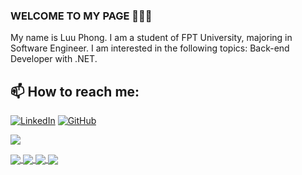 ### WELCOME TO MY PAGE 👋👋👋
My name is Luu Phong. I am a student of FPT University, majoring in Software Engineer. I am interested in the following topics: Back-end Developer with .NET. <br>
## 📫 How to reach me: 

[![LinkedIn](https://i.stack.imgur.com/gVE0j.png)](https://www.linkedin.com/in/phongluuu/)
[![GitHub](https://i.stack.imgur.com/tskMh.png)](https://github.com/phonggluu/)

<a href="https://github.com/PhonggLuu/RunningRace"><img align="center" src="https://github-readme-stats.vercel.app/api/top-langs/?username=phonggluu&layout=compact&theme=buefy&hide_border=true" /></a>

<a href="https://github.com/PhonggLuu/BirdFarmShop">
  <!-- Change the `github-readme-stats.anuraghazra1.vercel.app` to `github-readme-stats.vercel.app`  -->
  <img align="center" src="https://github-readme-stats.anuraghazra1.vercel.app/api/pin/?username=phonggluu&repo=BirdFarmShop&theme=highcontrast" />
</a>    
<a href="https://github.com/PhonggLuu/RunningRace">
  <!-- Change the `github-readme-stats.anuraghazra1.vercel.app` to `github-readme-stats.vercel.app`  -->
  <img align="center" src="https://github-readme-stats.anuraghazra1.vercel.app/api/pin/?username=phonggluu&repo=RunningRace&theme=cobalt" />
</a>

<a href="https://github.com/PhonggLuu/FlowerReview">
  <!-- Change the `github-readme-stats.anuraghazra1.vercel.app` to `github-readme-stats.vercel.app`  -->
  <img align="center" src="https://github-readme-stats.anuraghazra1.vercel.app/api/pin/?username=phonggluu&repo=FlowerReview&theme=onedark" />
</a>    
<a href="https://github.com/PhonggLuu/BadmintonCourtBooking">
  <!-- Change the `github-readme-stats.anuraghazra1.vercel.app` to `github-readme-stats.vercel.app`  -->
  <img align="center" src="https://github-readme-stats.anuraghazra1.vercel.app/api/pin/?username=phonggluu&repo=BadmintonCourtBooking&theme=dark" />
</a>
